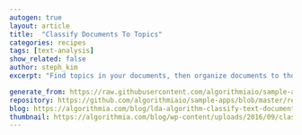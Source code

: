 ```yaml
---
autogen: true
layout: article
title:  "Classify Documents To Topics"
categories: recipes
tags: [text-analysis]
show_related: false
author: steph_kim
excerpt: "Find topics in your documents, then organize documents to those topics"

generate_from: https://raw.githubusercontent.com/algorithmiaio/sample-apps/master/recipes/LDA-Mapper/README.md
repository: https://github.com/algorithmiaio/sample-apps/blob/master/recipes/LDA-Mapper/
blog: https://algorithmia.com/blog/lda-algorithm-classify-text-documents/
thumbnail: https://algorithmia.com/blog/wp-content/uploads/2016/09/classify-documents-lda.jpg
---
```

